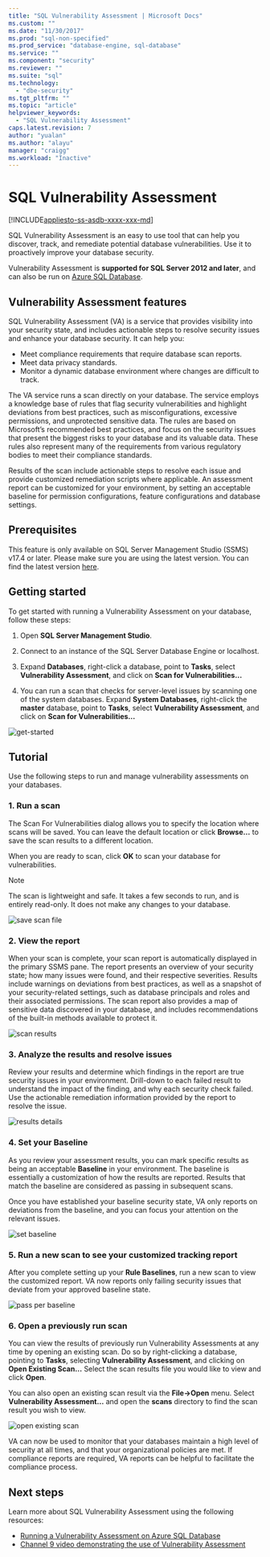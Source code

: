 ```yaml
---
title: "SQL Vulnerability Assessment | Microsoft Docs"
ms.custom: ""
ms.date: "11/30/2017"
ms.prod: "sql-non-specified"
ms.prod_service: "database-engine, sql-database"
ms.service: ""
ms.component: "security"
ms.reviewer: ""
ms.suite: "sql"
ms.technology: 
  - "dbe-security"
ms.tgt_pltfrm: ""
ms.topic: "article"
helpviewer_keywords: 
  - "SQL Vulnerability Assessment"
caps.latest.revision: 7
author: "yualan"
ms.author: "alayu"
manager: "craigg"
ms.workload: "Inactive"
---
```

# SQL Vulnerability Assessment

[!INCLUDE[appliesto-ss-asdb-xxxx-xxx-md](../../includes/appliesto-ss-asdb-xxxx-xxx-md.md)]

SQL Vulnerability Assessment is an easy to use tool that can help you discover, track, and remediate potential database vulnerabilities. Use it to proactively improve your database security.

Vulnerability Assessment is **supported for SQL Server 2012 and later**, and can also be run on [Azure SQL Database](https://docs.microsoft.com/en-us/azure/sql-database/sql-vulnerability-assessment).

## Vulnerability Assessment features
SQL Vulnerability Assessment (VA) is a service that provides visibility into your security state, and includes actionable steps to resolve security issues and enhance your database security. It can help you:
- Meet compliance requirements that require database scan reports. 
- Meet data privacy standards.
- Monitor a dynamic database environment where changes are difficult to track.

The VA service runs a scan directly on your database. The service employs a knowledge base of rules that flag security vulnerabilities and highlight deviations from best practices, such as misconfigurations, excessive permissions, and unprotected sensitive data. The rules are based on Microsoft’s recommended best practices, and focus on the security issues that present the biggest risks to your database and its valuable data. These rules also represent many of the requirements from various regulatory bodies to meet their compliance standards.

Results of the scan include actionable steps to resolve each issue and provide customized remediation scripts where applicable. An assessment report can be customized for your environment, by setting an acceptable baseline for permission configurations, feature configurations and database settings. 

## Prerequisites
This feature is only available on SQL Server Management Studio (SSMS) v17.4 or later. Please make sure you are using the latest version. You can find the latest version [here](https://docs.microsoft.com/en-us/sql/ssms/download-sql-server-management-studio-ssms).

## Getting started
To get started with running a Vulnerability Assessment on your database, follow these steps:
   1.	Open **SQL Server Management Studio**.

   2.	Connect to an instance of the SQL Server Database Engine or localhost.

   3.	Expand **Databases**, right-click a database, point to **Tasks**, select **Vulnerability Assessment**, and click on **Scan for Vulnerabilities…**

   4.	You can run a scan that checks for server-level issues by scanning one of the system databases. Expand **System Databases**, right-click the **master** database, point to **Tasks**, select **Vulnerability Assessment**, and click on **Scan for Vulnerabilities…**

   ![get-started](media/sql-vulnerability-assessment/1-SSMSGetStarted.png)

## Tutorial
Use the following steps to run and manage vulnerability assessments on your databases.

### 1. Run a scan

The Scan For Vulnerabilities dialog allows you to specify the location where scans will be saved. You can leave the default location or click **Browse…** to save the scan results to a different location.

When you are ready to scan, click **OK** to scan your database for vulnerabilities.

  > [!NOTE]   
  > The scan is lightweight and safe. It takes a few seconds to run, and is entirely read-only. It does not make any changes to your database.

![save scan file](media/sql-vulnerability-assessment/2-ssmssavescanfile.png)

### 2. View the report

When your scan is complete, your scan report is automatically displayed in the primary SSMS pane. The report presents an overview of your security state; how many issues were found, and their respective severities. Results include warnings on deviations from best practices, as well as a snapshot of your security-related settings, such as database principals and roles and their associated permissions. The scan report also provides a map of sensitive data discovered in your database, and includes recommendations of the built-in methods available to protect it.

![scan results](media/sql-vulnerability-assessment/3-ssmsscanresults.png)

### 3. Analyze the results and resolve issues

Review your results and determine which findings in the report are true security issues in your environment. Drill-down to each failed result to understand the impact of the finding, and why each security check failed. Use the actionable remediation information provided by the report to resolve the issue.

![results details](media/sql-vulnerability-assessment/4-ssmsresultdetails.png)

### 4. Set your Baseline

As you review your assessment results, you can mark specific results as being an acceptable **Baseline** in your environment. The baseline is essentially a customization of how the results are reported. Results that match the baseline are considered as passing in subsequent scans. 

Once you have established your baseline security state, VA only reports on deviations from the baseline, and you can focus your attention on the relevant issues.

![set baseline](media/sql-vulnerability-assessment/5-ssmssetbaseline.png)

### 5. Run a new scan to see your customized tracking report

After you complete setting up your **Rule Baselines**, run a new scan to view the customized report. VA now reports only failing security issues that deviate from your approved baseline state.

![pass per baseline](media/sql-vulnerability-assessment/6-ssmspassperbaseline.png)

### 6. Open a previously run scan

You can view the results of previously run Vulnerability Assessments at any time by opening an existing scan. Do so by right-clicking a database, pointing to **Tasks**, selecting **Vulnerability Assessment**, and clicking on **Open Existing Scan…**  Select the scan results file you would like to view and click **Open**. 

You can also open an existing scan result via the **File->Open** menu. Select **Vulnerability Assessment…** and open the **scans** directory to find the scan result you wish to view.

![open existing scan](media/sql-vulnerability-assessment/7-ssmsopenexistingscan.png)

VA can now be used to monitor that your databases maintain a high level of security at all times, and that your organizational policies are met. If compliance reports are required, VA reports can be helpful to facilitate the compliance process.
  
## Next steps
Learn more about SQL Vulnerability Assessment using the following resources:
- [Running a Vulnerability Assessment on Azure SQL Database](https://docs.microsoft.com/en-us/azure/sql-database/sql-vulnerability-assessment) 
- [Channel 9 video demonstrating the use of Vulnerability Assessment](https://channel9.msdn.com/Shows/Data-Exposed/Track-and-remediate-potential-database-vulnerabilities-with-SQL-Vulnerability-Assessment)
  
